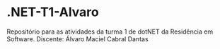 # .NET-T1-Alvaro

Repositório para as atividades da turma 1 de dotNET da Residência em Software.
Discente: Álvaro Maciel Cabral Dantas
